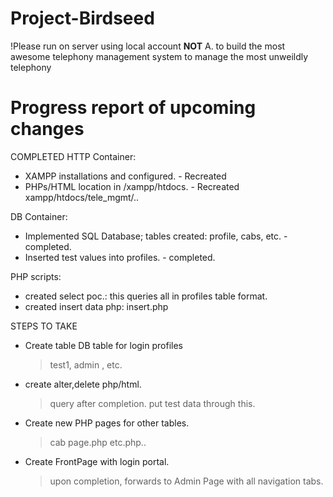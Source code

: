 # Project-Birdseed
!Please run on server using local account **NOT** A.
to build the most awesome telephony management system to manage the most unweildly telephony 

# Progress report of upcoming changes
COMPLETED
HTTP Container:
- XAMPP installations and configured. - Recreated
- PHPs/HTML location in /xampp/htdocs. - Recreated xampp/htdocs/tele_mgmt/..

DB Container:
- Implemented SQL Database; tables created: profile, cabs, etc. - completed.
- Inserted test values into profiles. - completed.

PHP scripts:
- created select poc.: this queries all in profiles table format.
- created insert data php: insert.php


STEPS TO TAKE
- Create table DB table for login profiles
    > test1, admin , etc.
    
- create alter,delete php/html.
    > query after completion.
    > put test data through this.
    
- Create new PHP pages for other tables.
  > cab page.php
  > etc.php..
 
- Create FrontPage with login portal.
  > upon completion, forwards to Admin Page with all navigation tabs.
  
 



